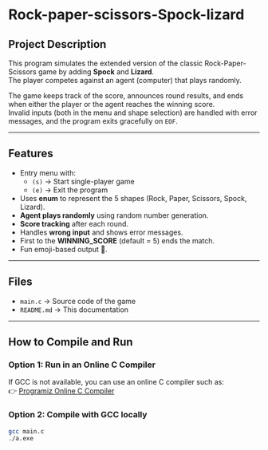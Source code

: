 # Rock-paper-scissors-Spock-lizard


## Project Description
This program simulates the extended version of the classic Rock-Paper-Scissors game by adding **Spock** and **Lizard**.  
The player competes against an agent (computer) that plays randomly.  

The game keeps track of the score, announces round results, and ends when either the player or the agent reaches the winning score.  
Invalid inputs (both in the menu and shape selection) are handled with error messages, and the program exits gracefully on `EOF`.

---

## Features
- Entry menu with:
  - `(s)` → Start single-player game  
  - `(e)` → Exit the program  
- Uses **enum** to represent the 5 shapes (Rock, Paper, Scissors, Spock, Lizard).  
- **Agent plays randomly** using random number generation.  
- **Score tracking** after each round.  
- Handles **wrong input** and shows error messages.  
- First to the **WINNING_SCORE** (default = 5) ends the match.  
- Fun emoji-based output 🎉.  

---

## Files
- `main.c` → Source code of the game  
- `README.md` → This documentation  

---

## How to Compile and Run

### Option 1: Run in an Online C Compiler
If GCC is not available, you can use an online C compiler such as:  
👉 [Programiz Online C Compiler](https://www.programiz.com/c-programming/online-compiler)

### Option 2: Compile with GCC locally
```bash
gcc main.c
./a.exe 

